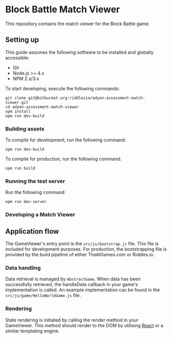 # Block Battle Match Viewer

This repository contains the match viewer for the Block Battle game.

## Setting up

This guide assumes the following software to be installed and globally
accessible:

- Git
- Node.js >= 4.x
- NPM 2.x/3.x

To start developing, execute the following commands:

```
git clone git@bitbucket.org:riddlesio/adyen-assessment-match-viewer.git
cd adyen-assessment-match-viewer
npm install
npm run dev-build
```

### Building assets

To compile for development, run the following command:

```
npm run dev-build
```

To compile for production, run the following command:

```
npm run build
```

### Running the test server

Run the following command:

```
npm run dev-server
```

### Developing a Match Viewer

## Application flow

The GameViewer's entry point is the `src/js/bootstrap.js` file. This file is
included for development purposes. For production, the bootstrapping file is
provided by the build pipeline of either TheAIGames.com or Riddles.io.

### Data handling

Data retrieval is managed by `AbstractGame`. When data has been successfully
retrieved, the handleData callback in your game's implementation is called.
An example implementation can be found in the `src/js/game/HelloWorldGame.js`
file.

### Rendering

State rendering is initiated by calling the render method in your GameViewer.
This method should render to the DOM by utilising [React](https://facebook.github.io/react/)
or a similar templating engine.